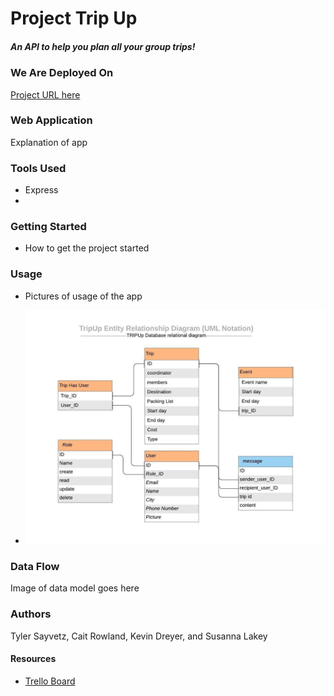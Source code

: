 # Project Trip Up
##### An API to help you plan all your group trips!

### We Are Deployed On 
[Project URL here]()


### Web Application
Explanation of app


### Tools Used
* Express
* 

### Getting Started

* How to get the project started

### Usage

* Pictures of usage of the app
- ![UML](./TripUpUML.jpeg)

### Data Flow
Image of data model goes here

### Authors
 Tyler Sayvetz, Cait Rowland, Kevin Dreyer, and Susanna Lakey




#### Resources
* [Trello Board](https://trello.com/b/7nNHZZws/tripup)
